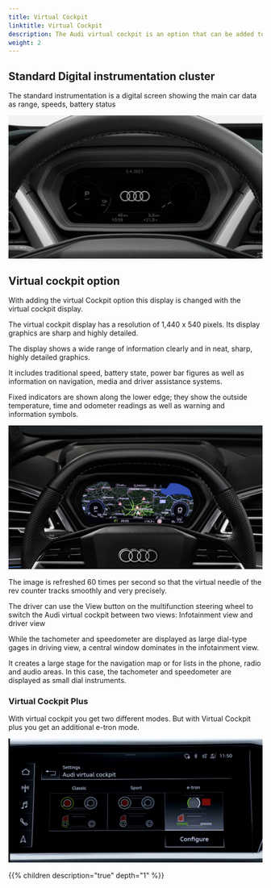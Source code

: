 ```yaml
---
title: Virtual Cockpit
linktitle: Virtual Cockpit
description: The Audi virtual cockpit is an option that can be added to the Audi Q4 e-tron
weight: 2
---
```



## Standard Digital instrumentation cluster

The standard instrumentation is a digital screen showing the main car data as range, speeds, battery status

![Intrument](multiinstrument.jpg "Combination instrument!")

## Virtual cockpit option

With adding the virtual Cockpit option this display is changed with the virtual cockpit display.

The virtual cockpit display has a resolution of 1,440 x 540 pixels. Its display graphics are  sharp and highly detailed.

The display shows a wide range of information clearly and in neat, sharp, highly detailed graphics.

It includes traditional speed, battery state, power bar figures as well as information on navigation, media and driver assistance systems.

Fixed indicators are shown along the lower edge; they show the outside temperature, time and odometer readings as well as warning and information symbols.

![Virtual cockpit](mminavigationvirtualcockpit.jpg " Virtual Cockpit classic mode infotainment view")

The image is refreshed 60 times per second so that the virtual needle of the rev counter tracks smoothly and very precisely.

The driver can use the View button on the multifunction steering wheel to switch the Audi virtual cockpit between two views:
Infotainment view and driver view

While the tachometer and speedometer are displayed as large dial-type gages in driving view, a central window dominates in the infotainment view.

It creates a large stage for the navigation map or for lists in the phone, radio and audio areas. In this case, the tachometer and speedometer are displayed as small dial instruments.

### Virtual Cockpit Plus

With virtual cockpit you get two different modes. But with Virtual Cockpit plus you get an additional e-tron mode.

![Virtual cockpit modes](virtualcockpitmodes.jpg "Virtual cockpit modes")

{{% children description="true" depth="1" %}}
